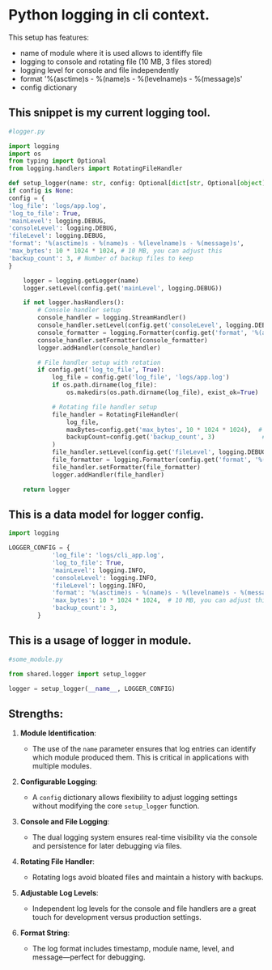 # Python logging in cli context.

This setup has features:

-   name of module where it is used allows to identiffy file
-   logging to console and rotating file (10 MB, 3 files stored)
-   logging level for console and file independently
-   format '%(asctime)s - %(name)s - %(levelname)s - %(message)s'
-   config dictionary

## This snippet is my current logging tool.

```python
#logger.py

import logging
import os
from typing import Optional
from logging.handlers import RotatingFileHandler

def setup_logger(name: str, config: Optional[dict[str, Optional[object]]]=None) -> logging.Logger:
if config is None:
config = {
'log_file': 'logs/app.log',
'log_to_file': True,
'mainLevel': logging.DEBUG,
'consoleLevel': logging.DEBUG,
'fileLevel': logging.DEBUG,
'format': '%(asctime)s - %(name)s - %(levelname)s - %(message)s',
'max_bytes': 10 * 1024 * 1024, # 10 MB, you can adjust this
'backup_count': 3, # Number of backup files to keep
}

    logger = logging.getLogger(name)
    logger.setLevel(config.get('mainLevel', logging.DEBUG))

    if not logger.hasHandlers():
        # Console handler setup
        console_handler = logging.StreamHandler()
        console_handler.setLevel(config.get('consoleLevel', logging.DEBUG))
        console_formatter = logging.Formatter(config.get('format', '%(asctime)s - %(name)s - %(levelname)s - %(message)s'))
        console_handler.setFormatter(console_formatter)
        logger.addHandler(console_handler)

        # File handler setup with rotation
        if config.get('log_to_file', True):
            log_file = config.get('log_file', 'logs/app.log')
            if os.path.dirname(log_file):
                os.makedirs(os.path.dirname(log_file), exist_ok=True)

            # Rotating file handler setup
            file_handler = RotatingFileHandler(
                log_file,
                maxBytes=config.get('max_bytes', 10 * 1024 * 1024),  # Default 10MB
                backupCount=config.get('backup_count', 3)             # Default 5 backups
            )
            file_handler.setLevel(config.get('fileLevel', logging.DEBUG))
            file_formatter = logging.Formatter(config.get('format', '%(asctime)s - %(name)s - %(levelname)s - %(message)s'))
            file_handler.setFormatter(file_formatter)
            logger.addHandler(file_handler)

    return logger
```

## This is a data model for logger config.

```python
import logging

LOGGER_CONFIG = {
            'log_file': 'logs/cli_app.log',
            'log_to_file': True,
            'mainLevel': logging.INFO,
            'consoleLevel': logging.INFO,
            'fileLevel': logging.INFO,
            'format': '%(asctime)s - %(name)s - %(levelname)s - %(message)s',
            'max_bytes': 10 * 1024 * 1024,  # 10 MB, you can adjust this
            'backup_count': 3,
        }
```

## This is a usage of logger in module.

```python
#some_module.py

from shared.logger import setup_logger

logger = setup_logger(__name__, LOGGER_CONFIG)

```

## Strengths:

1. **Module Identification**:

    - The use of the `name` parameter ensures that log entries can identify which module produced them. This is critical in applications with multiple modules.

2. **Configurable Logging**:

    - A `config` dictionary allows flexibility to adjust logging settings without modifying the core `setup_logger` function.

3. **Console and File Logging**:

    - The dual logging system ensures real-time visibility via the console and persistence for later debugging via files.

4. **Rotating File Handler**:

    - Rotating logs avoid bloated files and maintain a history with backups.

5. **Adjustable Log Levels**:

    - Independent log levels for the console and file handlers are a great touch for development versus production settings.

6. **Format String**:
    - The log format includes timestamp, module name, level, and message—perfect for debugging.
